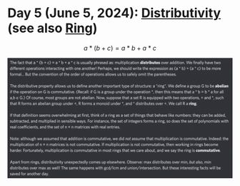 # Day 5 (June 5, 2024): [Distributivity](https://en.wikipedia.org/wiki/Distributive_property) (see also [Ring](https://en.wikipedia.org/wiki/Ring_(mathematics)))

$$ a*(b+c)=a*b+a*c $$

<picture><img alt="Day 5" src="0005.png"></picture>
